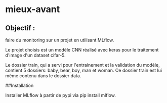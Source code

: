 # mieux-avant

## Objectif : 
faire du monitoring sur un projet en utilisant MLflow.

Le projet choisis est un modèle CNN réalisé avec keras pour le traitement d'image d'un dataset cifar-5.

Le dossier train, qui a servi pour l'entrainement et la validation du modèle, contient 5 dossiers: baby, bear, boy, man et woman. Ce dossier train est lui même contenu dans le dossier data.

##Installation 

Installer MLflow à partir de pypi via pip install mlflow.




